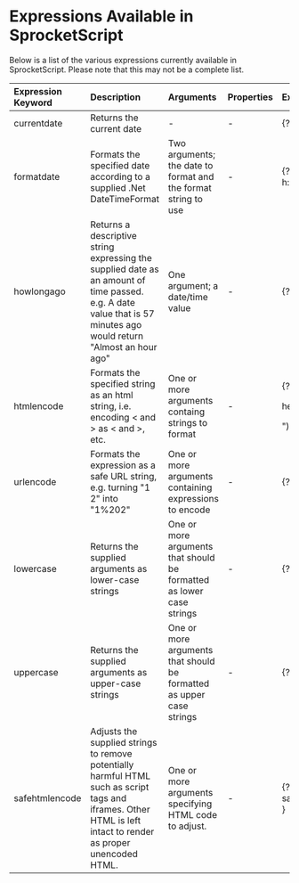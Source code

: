 # Expressions Available in SprocketScript #
Below is a list of the various expressions currently available in SprocketScript. Please note that this may not be a complete list.

| **Expression Keyword** | **Description** | **Arguments** | **Properties** | **Example** |
|:-----------------------|:----------------|:--------------|:---------------|:------------|
| currentdate            | Returns the current date | -             | -              | {?? currentdate } |
| formatdate             | Formats the specified date according to a supplied .Net DateTimeFormat | Two arguments; the date to format and the format string to use | -              | {?? formatdate(currentdate, "MMMM d, yyyy h:mmtt") |
| howlongago             | Returns a descriptive string expressing the supplied date as an amount of time passed. e.g. A date value that is 57 minutes ago would return "Almost an hour ago" | One argument; a date/time value | -              | {?? howlongago(currentdate) } |
| htmlencode             | Formats the specified string as an html string, i.e. encoding < and > as &lt; and &gt;, etc. | One or more arguments containg strings to format | -              | {?? htmlencode("<p>hello</p>") } |
| urlencode              | Formats the expression as a safe URL string, e.g. turning "1 2" into "1%202" | One or more arguments containing expressions to encode | -              | {?? urlencode("bob & harry?") } |
| lowercase              | Returns the supplied arguments as lower-case strings | One or more arguments that should be formatted as lower case strings | -              | {?? lowercase("JOHNSON") } |
| uppercase              | Returns the supplied arguments as upper-case strings | One or more arguments that should be formatted as upper case strings | -              | {?? uppercase("JOHNSON") } |
| safehtmlencode         | Adjusts the supplied strings to remove potentially harmful HTML such as script tags and iframes. Other HTML is left intact to render as proper unencoded HTML. | One or more arguments specifying HTML code to adjust. | -              | {?? safehtmlencode(some\_potentially\_hostile\_html) } |